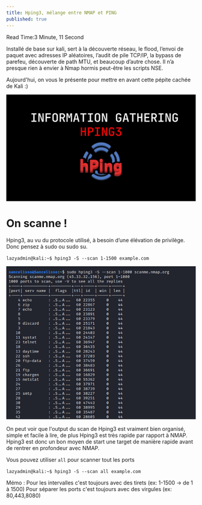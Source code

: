 ```yaml
---
title: Hping3, mélange entre NMAP et PING
published: true
---
```


	
Read Time:3 Minute, 11 Second

Installé de base sur kali, sert à la découverte réseau, le flood, l’envoi de paquet avec adresses IP aléatoires, l’audit de pile TCP/IP, la bypass de parefeu, découverte de path MTU, et beaucoup d’autre chose. Il n’a presque rien à envier à Nmap hormis peut-être les scripts NSE.

Aujourd'hui, on vous le présente pour mettre en avant cette pépite cachée de Kali :)

![hping](../assets/hping3.webp)

# [](#header-1)On scanne !

Hping3, au vu du protocole utilisé, à besoin d’une élévation de privilège. Donc pensez à sudo ou sudo su.

```console
lazyadmin@kali:~$ hping3 -S --scan 1-1500 example.com
```

![hping2](../assets/hping3-scan.png)

On peut voir que l'output du scan de Hping3 est vraiment bien organisé, simple et facile à lire, de plus Hping3 est très rapide par rapport à NMAP. Hping3 est donc un bon moyen de start une target de manière rapide avant de rentrer en profondeur avec NMAP.

Vous pouvez utiliser `all` pour scanner tout les ports

```console
lazyadmin@kali:~$ hping3 -S --scan all example.com
```

Mémo : Pour les intervalles c'est toujours avec des tirets (ex: 1-1500 -> de 1 à 1500)
       Pour séparer les ports c'est toujours avec des virgules (ex: 80,443,8080)

